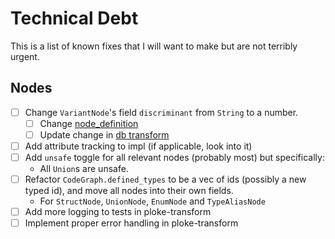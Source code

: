 # Technical Debt

This is a list of known fixes that I will want to make but are not terribly urgent.

## Nodes
 * [ ] Change `VariantNode`'s field `discriminant` from `String` to a number.
    *  [ ] Change [node_definition](/crates/ingest/syn_parser/src/parser/nodes/enums.rs)
    *  [ ] Update change in [db transform](crates/ploke-transform/src/transform/variants.rs)
 * [ ] Add attribute tracking to impl (if applicable, look into it)
 * [ ] Add `unsafe` toggle for all relevant nodes (probably most) but specifically:
    * All `Union`s are unsafe.
 * [ ] Refactor `CodeGraph.defined_types` to be a vec of ids (possibly a new typed id), and move all nodes into their own fields. 
    * For `StructNode`, `UnionNode`, `EnumNode` and `TypeAliasNode`
 * [ ] Add more logging to tests in ploke-transform
 * [ ] Implement proper error handling in ploke-transform
